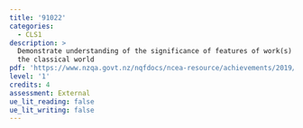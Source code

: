 ```yaml
---
title: '91022'
categories:
  - CLS1
description: >
  Demonstrate understanding of the significance of features of work(s) of art in
  the classical world
pdf: 'https://www.nzqa.govt.nz/nqfdocs/ncea-resource/achievements/2019/as91022.pdf'
level: '1'
credits: 4
assessment: External
ue_lit_reading: false
ue_lit_writing: false
---
```


